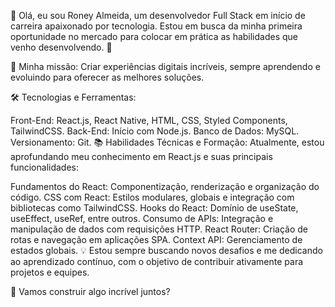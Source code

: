👋 Olá, eu sou Roney Almeida, um desenvolvedor Full Stack em início de carreira apaixonado por tecnologia. Estou em busca da minha primeira oportunidade no mercado para colocar em prática as habilidades que venho desenvolvendo. 🚀

🎯 Minha missão: Criar experiências digitais incríveis, sempre aprendendo e evoluindo para oferecer as melhores soluções.

🛠️ Tecnologias e Ferramentas:

Front-End: React.js, React Native, HTML, CSS, Styled Components, TailwindCSS.
Back-End: Início com Node.js.
Banco de Dados: MySQL.
Versionamento: Git.
📚 Habilidades Técnicas e Formação:
Atualmente, estou aprofundando meu conhecimento em React.js e suas principais funcionalidades:

Fundamentos do React: Componentização, renderização e organização do código.
CSS com React: Estilos modulares, globais e integração com bibliotecas como TailwindCSS.
Hooks do React: Domínio de useState, useEffect, useRef, entre outros.
Consumo de APIs: Integração e manipulação de dados com requisições HTTP.
React Router: Criação de rotas e navegação em aplicações SPA.
Context API: Gerenciamento de estados globais.
💡 Estou sempre buscando novos desafios e me dedicando ao aprendizado contínuo, com o objetivo de contribuir ativamente para projetos e equipes.

🌟 Vamos construir algo incrível juntos?

